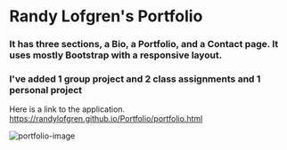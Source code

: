 # Randy Lofgren's Portfolio 

### It has three sections, a Bio, a Portfolio, and a Contact page. It uses mostly Bootstrap with a responsive layout. 

### I've added 1 group project and 2 class assignments and 1 personal project 


Here is a link to the application. https://randylofgren.github.io/Portfolio/portfolio.html

![portfolio-image](https://user-images.githubusercontent.com/43276499/99863394-e8abcb80-2b6b-11eb-8b5e-ecad520c7056.png)



